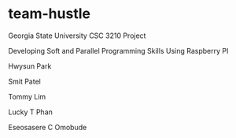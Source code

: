 # team-hustle

Georgia State University CSC 3210 Project

Developing Soft and Parallel Programming Skills Using Raspberry PI

Hwysun Park

Smit Patel

Tommy Lim

Lucky T Phan

Eseosasere C Omobude
